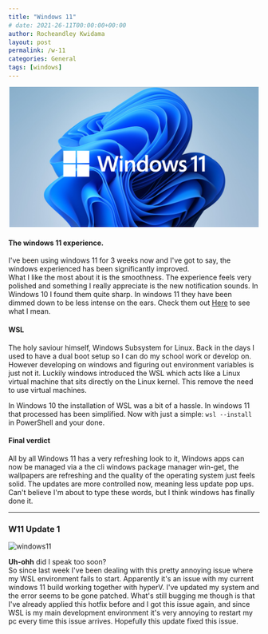 ```yaml
---
title: "Windows 11"
# date: 2021-26-11T00:00:00+00:00
author: Rocheandley Kwidama
layout: post
permalink: /w-11
categories: General
tags: [windows]
---
```

<p align="center">
<img src="/assets/images/windowslogo.png" alt="drawing" width="500"/>
</p>

<!-- ![windows11](/assets/images/windowslogo.png "windows11") -->

#### The windows 11 experience.
I've been using windows 11 for 3 weeks now and I've got to say, the windows experienced has been significantly improved.  
What I like the most about it is the smoothness. The experience feels very polished and something I really appreciate is the new notification sounds. In Windows 10 I found them quite sharp. In windows 11 they have been dimmed down to be less intense on the ears. Check them out [Here](https://www.youtube.com/watch?v=OfE17s-w0J8)  to see what I mean.

#### WSL
The holy saviour himself, Windows Subsystem for Linux. Back in the days I used to have a dual boot setup so I can do my school work or develop on. However developing on windows and figuring out environment variables is just not it. Luckily windows introduced the WSL which acts like a Linux virtual machine that sits directly on the Linux kernel. This remove the need to use virtual machines.  

In Windows 10 the installation of WSL was a bit of a hassle. In windows 11 that processed has been simplified. Now with just a simple:
``` wsl --install ```   
in PowerShell and your done.  

#### Final verdict  
All by all Windows 11 has a very refreshing look to it, Windows apps can now be managed via a the cli windows package manager win-get, the wallpapers are refreshing and the quality of the operating system just feels solid. The updates are more controlled now, meaning less update pop ups. Can't believe I'm about to type these words, but I think windows has finally done it.
- - - -
### W11 Update 1


![windows11](/assets/images/wslerror.png "windows11")

**Uh-ohh** did I speak too soon?  
So since last week I've been dealing with this pretty annoying issue where my WSL environment fails to start.
Apparently it's an issue with my current windows 11 build working together with hyperV. I've updated my system and the error seems to be gone patched.
What's still bugging me though is that I've already applied this hotfix before and I got this issue again, and since WSL is my main development environment it's very annoying to restart my pc every time this issue arrives. Hopefully this update fixed this issue.